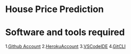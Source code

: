 # House Price Prediction

# Software and tools required
1.[Github Account](https://github.com)
2.[HerokuAccount](https://heroku.com)
3.[VSCodeIDE](https://code.visualstudio.com/)
4.[GitCLI](https://git-scm.com/book/env/v2/Getting-Started-The-Command-Line)